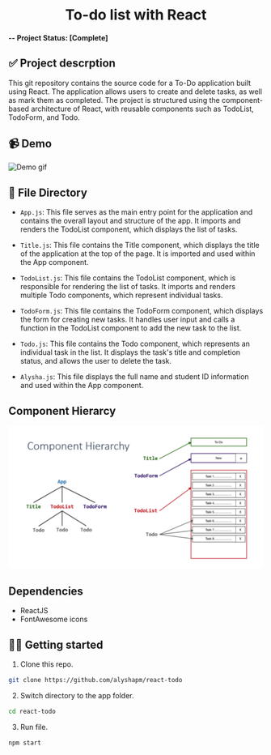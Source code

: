 <h1 align="center">To-do list with React</h1>

#### -- Project Status: [Complete]

## ✅ Project descrption
This git repository contains the source code for a To-Do application built using React. The application allows users to create and delete tasks, as well as mark them as completed. The project is structured using the component-based architecture of React, with reusable components such as TodoList, TodoForm, and Todo.

## 📹 Demo
![Demo gif](https://github.com/alyshapm/react-todo/blob/main/rsrc/demo.gif)

## 📁 File Directory

- `App.js`: This file serves as the main entry point for the application and contains the overall layout and structure of the app. It imports and renders the TodoList component, which displays the list of tasks.

- `Title.js`: This file contains the Title component, which displays the title of the application at the top of the page. It is imported and used within the App component.

- `TodoList.js`: This file contains the TodoList component, which is responsible for rendering the list of tasks. It imports and renders multiple Todo components, which represent individual tasks.

- `TodoForm.js`: This file contains the TodoForm component, which displays the form for creating new tasks. It handles user input and calls a function in the TodoList component to add the new task to the list.

- `Todo.js`: This file contains the Todo component, which represents an individual task in the list. It displays the task's title and completion status, and allows the user to delete the task.

- `Alysha.js`: This file displays the full name and student ID information and used within the App component.

## Component Hierarcy
![Component Hierarcy](rsrc/hierarchy.png)

## Dependencies
* ReactJS
* FontAwesome icons

## 👩‍💻 Getting started

1. Clone this repo.
```bash
git clone https://github.com/alyshapm/react-todo
```
2. Switch directory to the app folder.
```bash
cd react-todo
```
3. Run file.
```bash
npm start
```
